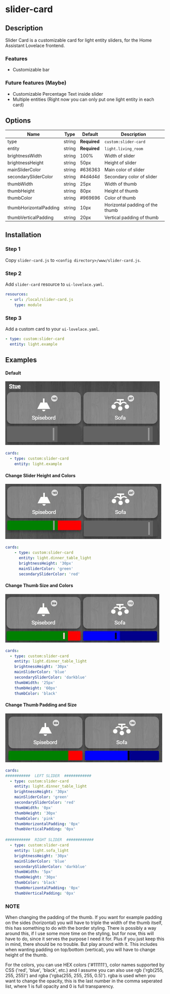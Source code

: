 # slider-card

## Description

Slider Card is a customizable card for light entity sliders, for the Home Assistant Lovelace frontend.

### Features
- Customizable bar

### Future features (Maybe)
- Customizable Percentage Text inside slider
- Multiple entities (Right now you can only put one light entity in each card)

## Options
| Name | Type | Default | Description |
| ---- | ---- | ------- | ----------- |
| type | string | **Required** | `custom:slider-card` |
| entity | string | **Required** | `light.living_room` |
| brightnessWidth | string | 100% | Width of slider |
| brightnessHeight | string | 50px | Height of slider |
| mainSliderColor | string | #636363 | Main color of slider |
| secondarySliderColor | string | #4d4d4d | Secondary color of slider |
| thumbWidth | string | 25px | Width of thumb |
| thumbHeight | string | 80px | Height of thumb |
| thumbColor | string | #969696 | Color of thumb |
| thumbHorizontalPadding | string | 10px | Horizontal padding of the thumb |
| thumbVerticalPadding | string | 20px | Vertical padding of thumb |

## Installation

### Step 1

Copy `slider-card.js` to `<config directory>/www/slider-card.js`.

### Step 2

Add `slider-card` resource to `ui-lovelace.yaml`.

```yaml
resources:
  - url: /local/slider-card.js
    type: module
```

### Step 3

Add a custom card to your `ui-lovelace.yaml`.

```yaml
- type: custom:slider-card
  entity: light.example
```

## Examples

#### Default

![Default Slider Config](/slider-card-captures/default.JPG)

```yaml
cards:
  - type: custom:slider-card
    entity: light.example
```

#### Change Slider Height and Colors

![Change Slider Height and Colors Config](/slider-card-captures/colors-height.JPG)

```yaml
cards:
    - type: custom:slider-card
      entity: light.dinner_table_light
      brightnessHeight: '30px'
      mainSliderColor: 'green'
      secondarySliderColor: 'red'
```

#### Change Thumb Size and Colors

![Change Thumb Height and Colors Config](/slider-card-captures/thumb-colors-height.JPG)

```yaml
cards:
  - type: custom:slider-card
    entity: light.dinner_table_light
    brightnessHeight: '30px'
    mainSliderColor: 'blue'
    secondarySliderColor: 'darkblue'
    thumbWidth: '25px'
    thumbHeight: '60px'
    thumbColor: 'black'
```

#### Change Thumb Padding and Size

![Change Thumb Height and Colors Config](/slider-card-captures/thumb-padding-2.JPG)

```yaml
cards:
###########  LEFT SLIDER  ############
  - type: custom:slider-card
    entity: light.dinner_table_light
    brightnessHeight: '30px'
    mainSliderColor: 'green'
    secondarySliderColor: 'red'
    thumbWidth: '0px'
    thumbHeight: '30px'
    thumbColor: 'pink'
    thumbHorizontalPadding: '0px'
    thumbVerticalPadding: '0px'

###########  RIGHT SLIDER  ############
  - type: custom:slider-card
    entity: light.sofa_light
    brightnessHeight: '30px'
    mainSliderColor: 'blue'
    secondarySliderColor: 'darkblue'
    thumbWidth: '5px'
    thumbHeight: '30px'
    thumbColor: 'black'
    thumbHorizontalPadding: '0px'
    thumbVerticalPadding: '0px'

```

### NOTE

When changing the padding of the thumb. If you want for example padding on the sides (horizontal) you will have to triple the width of the thumb itself, this has something to do with the border styling. There is possibly a way around this, if I use some more time on the styling, but for now, this will have to do, since it serves the purpose I need it for. Plus if you just keep this in mind, there should be no trouble. But play around with it. This includes when wanting padding on top/bottom (vertical), you will have to change height of the thumb.

For the colors, you can use HEX colors ('#111111'), color names supported by CSS ('red', 'blue', 'black', etc.) and I assume you can also use rgb ('rgb(255, 255, 255)') and rgba ('rgba(255, 255, 255, 0.5)'). rgba is used when you want to change the opacity, this is the last number in the comma seperated list, where 1 is full opacity and 0 is full transparency.





















